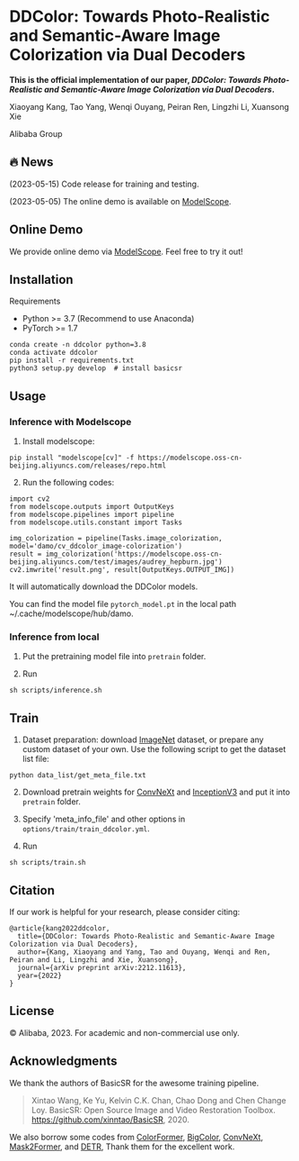 # DDColor: Towards Photo-Realistic and Semantic-Aware Image Colorization via Dual Decoders

**This is the official implementation of our paper, *DDColor: Towards Photo-Realistic and Semantic-Aware Image Colorization via Dual Decoders*.**

Xiaoyang Kang, Tao Yang, Wenqi Ouyang, Peiran Ren, Lingzhi Li, Xuansong Xie

Alibaba Group

## 🔥 News

(2023-05-15) Code release for training and testing.

(2023-05-05) The online demo is available on [ModelScope](https://modelscope.cn/models/damo/cv_ddcolor_image-colorization/summary).

## Online Demo

We provide online demo via [ModelScope](https://modelscope.cn/models/damo/cv_ddcolor_image-colorization/summary). Feel free to try it out!

## Installation

Requirements

- Python >= 3.7 (Recommend to use Anaconda)
- PyTorch >= 1.7

```
conda create -n ddcolor python=3.8
conda activate ddcolor
pip install -r requirements.txt
python3 setup.py develop  # install basicsr
```

## Usage

### Inference with Modelscope

1. Install modelscope:

```
pip install "modelscope[cv]" -f https://modelscope.oss-cn-beijing.aliyuncs.com/releases/repo.html
```

2. Run the following codes:

```
import cv2
from modelscope.outputs import OutputKeys
from modelscope.pipelines import pipeline
from modelscope.utils.constant import Tasks

img_colorization = pipeline(Tasks.image_colorization, model='damo/cv_ddcolor_image-colorization')
result = img_colorization('https://modelscope.oss-cn-beijing.aliyuncs.com/test/images/audrey_hepburn.jpg')
cv2.imwrite('result.png', result[OutputKeys.OUTPUT_IMG])
```

It will automatically download the DDColor models.

You can find the model file `pytorch_model.pt` in the local path ~/.cache/modelscope/hub/damo.

### Inference from local

1. Put the pretraining model file into `pretrain` folder.

2. Run 
```
sh scripts/inference.sh
```


## Train

1. Dataset preparation: download [ImageNet](https://www.image-net.org/) dataset, or prepare any custom dataset of your own. Use the following script to get the dataset list file:

```
python data_list/get_meta_file.txt
```

2. Download pretrain weights for [ConvNeXt](https://dl.fbaipublicfiles.com/convnext/convnext_large_22k_224.pth) and [InceptionV3](https://download.pytorch.org/models/inception_v3_google-1a9a5a14.pth) and put it into `pretrain` folder.

3. Specify 'meta_info_file' and other options in `options/train/train_ddcolor.yml`.

4. Run

```
sh scripts/train.sh
```


## Citation

If our work is helpful for your research, please consider citing:

```
@article{kang2022ddcolor,
  title={DDColor: Towards Photo-Realistic and Semantic-Aware Image Colorization via Dual Decoders},
  author={Kang, Xiaoyang and Yang, Tao and Ouyang, Wenqi and Ren, Peiran and Li, Lingzhi and Xie, Xuansong},
  journal={arXiv preprint arXiv:2212.11613},
  year={2022}
}
```

## License
© Alibaba, 2023. For academic and non-commercial use only.

## Acknowledgments
We thank the authors of BasicSR for the awesome training pipeline.

> Xintao Wang, Ke Yu, Kelvin C.K. Chan, Chao Dong and Chen Change Loy. BasicSR: Open Source Image and Video Restoration Toolbox. https://github.com/xinntao/BasicSR, 2020.

We also borrow some codes from [ColorFormer](https://github.com/jixiaozhong/ColorFormer), [BigColor](https://github.com/KIMGEONUNG/BigColor), [ConvNeXt](https://github.com/facebookresearch/ConvNeXt), [Mask2Former](https://github.com/facebookresearch/Mask2Former), and [DETR](https://github.com/facebookresearch/detr), Thank them for the excellent work.
